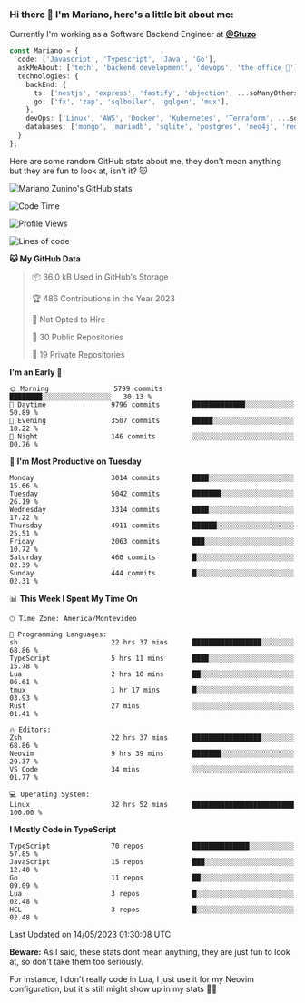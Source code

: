 ### Hi there 👋 I'm Mariano, here's a little bit about me:

Currently I'm working as a Software Backend Engineer at [**@Stuzo**](https://www.stuzo.com/)

```ts
const Mariano = {
  code: ['Javascript', 'Typescript', 'Java', 'Go'],
  askMeAbout: ['tech', 'backend development', 'devops', 'the office 💼'],
  technologies: {
    backEnd: {
      ts: ['nestjs', 'express', 'fastify', 'objection', ...soManyOthersFrameworks],
      go: ['fx', 'zap', 'sqlboiler', 'gqlgen', 'mux'],
    },
    devOps: ['Linux', 'AWS', 'Docker', 'Kubernetes', 'Terraform', ...soManyOthersTools],
    databases: ['mongo', 'mariadb', 'sqlite', 'postgres', 'neo4j', 'redis'],
  }
};
```

Here are some random GitHub stats about me, they don't mean anything but they are fun to look at, isn't it? 🐱

![Mariano Zunino's GitHub stats](https://github-readme-stats.vercel.app/api?username=marianozunino&count_private=true&show_icons=true&theme=radical)

<!--START_SECTION:waka-->
![Code Time](http://img.shields.io/badge/Code%20Time-754%20hrs%2010%20mins-blue)

![Profile Views](http://img.shields.io/badge/Profile%20Views-0-blue)

![Lines of code](https://img.shields.io/badge/From%20Hello%20World%20I%27ve%20Written-7.0%20million%20lines%20of%20code-blue)

**🐱 My GitHub Data** 

> 📦 36.0 kB Used in GitHub's Storage 
 > 
> 🏆 486 Contributions in the Year 2023
 > 
> 🚫 Not Opted to Hire
 > 
> 📜 30 Public Repositories 
 > 
> 🔑 19 Private Repositories 
 > 
**I'm an Early 🐤** 

```text
🌞 Morning                5799 commits        ████████░░░░░░░░░░░░░░░░░   30.13 % 
🌆 Daytime                9796 commits        █████████████░░░░░░░░░░░░   50.89 % 
🌃 Evening                3507 commits        █████░░░░░░░░░░░░░░░░░░░░   18.22 % 
🌙 Night                  146 commits         ░░░░░░░░░░░░░░░░░░░░░░░░░   00.76 % 
```
📅 **I'm Most Productive on Tuesday** 

```text
Monday                   3014 commits        ████░░░░░░░░░░░░░░░░░░░░░   15.66 % 
Tuesday                  5042 commits        ███████░░░░░░░░░░░░░░░░░░   26.19 % 
Wednesday                3314 commits        ████░░░░░░░░░░░░░░░░░░░░░   17.22 % 
Thursday                 4911 commits        ██████░░░░░░░░░░░░░░░░░░░   25.51 % 
Friday                   2063 commits        ███░░░░░░░░░░░░░░░░░░░░░░   10.72 % 
Saturday                 460 commits         █░░░░░░░░░░░░░░░░░░░░░░░░   02.39 % 
Sunday                   444 commits         █░░░░░░░░░░░░░░░░░░░░░░░░   02.31 % 
```


📊 **This Week I Spent My Time On** 

```text
🕑︎ Time Zone: America/Montevideo

💬 Programming Languages: 
sh                       22 hrs 37 mins      █████████████████░░░░░░░░   68.86 % 
TypeScript               5 hrs 11 mins       ████░░░░░░░░░░░░░░░░░░░░░   15.78 % 
Lua                      2 hrs 10 mins       ██░░░░░░░░░░░░░░░░░░░░░░░   06.61 % 
tmux                     1 hr 17 mins        █░░░░░░░░░░░░░░░░░░░░░░░░   03.93 % 
Rust                     27 mins             ░░░░░░░░░░░░░░░░░░░░░░░░░   01.41 % 

🔥 Editors: 
Zsh                      22 hrs 37 mins      █████████████████░░░░░░░░   68.86 % 
Neovim                   9 hrs 39 mins       ███████░░░░░░░░░░░░░░░░░░   29.37 % 
VS Code                  34 mins             ░░░░░░░░░░░░░░░░░░░░░░░░░   01.77 % 

💻 Operating System: 
Linux                    32 hrs 52 mins      █████████████████████████   100.00 % 
```

**I Mostly Code in TypeScript** 

```text
TypeScript               70 repos            ██████████████░░░░░░░░░░░   57.85 % 
JavaScript               15 repos            ███░░░░░░░░░░░░░░░░░░░░░░   12.40 % 
Go                       11 repos            ██░░░░░░░░░░░░░░░░░░░░░░░   09.09 % 
Lua                      3 repos             █░░░░░░░░░░░░░░░░░░░░░░░░   02.48 % 
HCL                      3 repos             █░░░░░░░░░░░░░░░░░░░░░░░░   02.48 % 
```




 Last Updated on 14/05/2023 01:30:08 UTC
<!--END_SECTION:waka-->

**Beware:** As I said, these stats dont mean anything, they are just fun to look at, so don't take them too seriously.

For instance, I don't really code in Lua, I just use it for my Neovim configuration, but it's still might show up in my stats 🤷‍♂️

